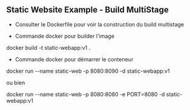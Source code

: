 Static Website Example - Build MultiStage
-----------------------------------------
 - Consulter le Dockerfile pour voir la construction du build multistage

 - Commande docker pour builder l'image

docker build -t static-webapp:v1 .

 - Commande docker pour démarrer le conteneur

docker run --name static-web -p 8080:8090 -d static-webapp:v1

ou bien

docker run --name static-web -p 8080:8080 -e PORT=8080 -d static-webapp:v1
